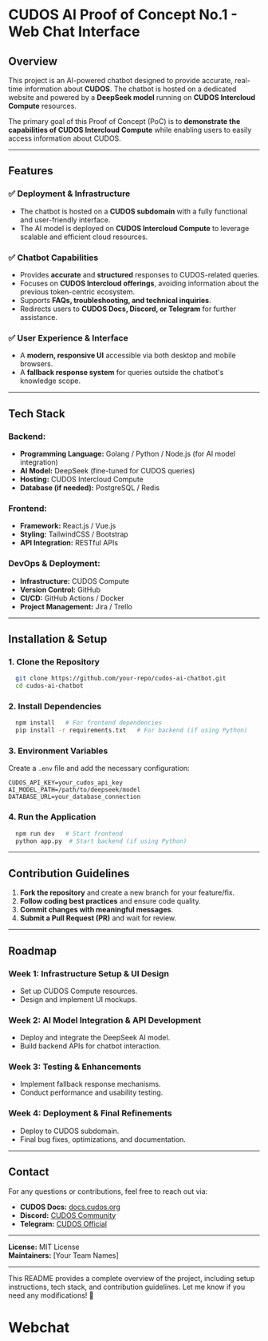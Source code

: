 # CUDOS AI Proof of Concept No.1 - Web Chat Interface

## Overview
This project is an AI-powered chatbot designed to provide accurate, real-time information about **CUDOS**. The chatbot is hosted on a dedicated website and powered by a **DeepSeek model** running on **CUDOS Intercloud Compute** resources.

The primary goal of this Proof of Concept (PoC) is to **demonstrate the capabilities of CUDOS Intercloud Compute** while enabling users to easily access information about CUDOS.

---

## Features
### ✅ Deployment & Infrastructure
- The chatbot is hosted on a **CUDOS subdomain** with a fully functional and user-friendly interface.
- The AI model is deployed on **CUDOS Intercloud Compute** to leverage scalable and efficient cloud resources.

### ✅ Chatbot Capabilities
- Provides **accurate** and **structured** responses to CUDOS-related queries.
- Focuses on **CUDOS Intercloud offerings**, avoiding information about the previous token-centric ecosystem.
- Supports **FAQs, troubleshooting, and technical inquiries**.
- Redirects users to **CUDOS Docs, Discord, or Telegram** for further assistance.

### ✅ User Experience & Interface
- A **modern, responsive UI** accessible via both desktop and mobile browsers.
- A **fallback response system** for queries outside the chatbot's knowledge scope.

---

## Tech Stack
### Backend:
- **Programming Language:** Golang / Python / Node.js (for AI model integration)
- **AI Model:** DeepSeek (fine-tuned for CUDOS queries)
- **Hosting:** CUDOS Intercloud Compute
- **Database (if needed):** PostgreSQL / Redis

### Frontend:
- **Framework:** React.js / Vue.js
- **Styling:** TailwindCSS / Bootstrap
- **API Integration:** RESTful APIs

### DevOps & Deployment:
- **Infrastructure:** CUDOS Compute
- **Version Control:** GitHub
- **CI/CD:** GitHub Actions / Docker
- **Project Management:** Jira / Trello

---

## Installation & Setup
### 1. Clone the Repository
```bash
  git clone https://github.com/your-repo/cudos-ai-chatbot.git
  cd cudos-ai-chatbot
```

### 2. Install Dependencies
```bash
  npm install   # For frontend dependencies
  pip install -r requirements.txt   # For backend (if using Python)
```

### 3. Environment Variables
Create a `.env` file and add the necessary configuration:
```env
CUDOS_API_KEY=your_cudos_api_key
AI_MODEL_PATH=/path/to/deepseek/model
DATABASE_URL=your_database_connection
```

### 4. Run the Application
```bash
  npm run dev   # Start frontend
  python app.py  # Start backend (if using Python)
```

---

## Contribution Guidelines
1. **Fork the repository** and create a new branch for your feature/fix.
2. **Follow coding best practices** and ensure code quality.
3. **Commit changes with meaningful messages**.
4. **Submit a Pull Request (PR)** and wait for review.

---

## Roadmap
### Week 1: Infrastructure Setup & UI Design
- Set up CUDOS Compute resources.
- Design and implement UI mockups.

### Week 2: AI Model Integration & API Development
- Deploy and integrate the DeepSeek AI model.
- Build backend APIs for chatbot interaction.

### Week 3: Testing & Enhancements
- Implement fallback response mechanisms.
- Conduct performance and usability testing.

### Week 4: Deployment & Final Refinements
- Deploy to CUDOS subdomain.
- Final bug fixes, optimizations, and documentation.

---

## Contact
For any questions or contributions, feel free to reach out via:
- **CUDOS Docs:** [docs.cudos.org](https://docs.cudos.org)
- **Discord:** [CUDOS Community](https://discord.gg/cudos)
- **Telegram:** [CUDOS Official](https://t.me/cudos)

---

**License:** MIT License  
**Maintainers:** [Your Team Names]  

---
This README provides a complete overview of the project, including setup instructions, tech stack, and contribution guidelines. Let me know if you need any modifications! 🚀

# Webchat
